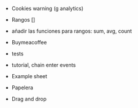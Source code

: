 * Cookies warning (g analytics)

* Rangos []
* añadir las funciones para rangos: sum, avg, count

* Buymeacoffee

* tests

* tutorial, chain enter events

* Example sheet

* Papelera

* Drag and drop
